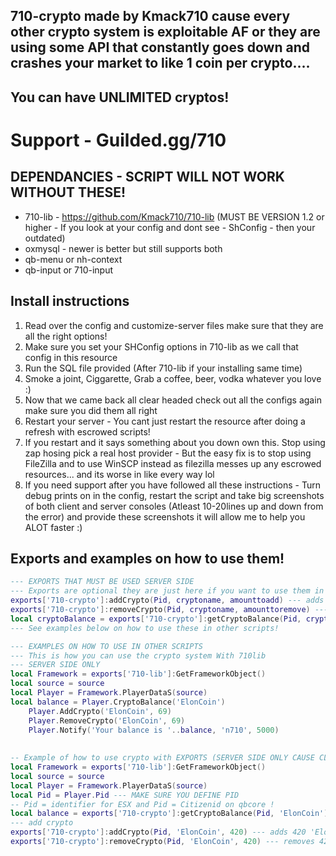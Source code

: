 ## 710-crypto made by Kmack710 cause every other crypto system is exploitable AF or they are using some API that constantly goes down and crashes your market to like 1 coin per crypto.... 
## You can have UNLIMITED cryptos! 

# Support - Guilded.gg/710 

## DEPENDANCIES - SCRIPT WILL NOT WORK WITHOUT THESE! 
- 710-lib - https://github.com/Kmack710/710-lib (MUST BE VERSION 1.2 or higher - If you look at your config and dont see - ShConfig - then your outdated)
- oxmysql - newer is better but still supports both 
- qb-menu or nh-context
- qb-input or 710-input 


## Install instructions 
1. Read over the config and customize-server files make sure that they are all the right options! 
2. Make sure you set your SHConfig options in 710-lib as we call that config in this resource
3. Run the SQL file provided (After 710-lib if your installing same time)
4. Smoke a joint, Ciggarette, Grab a coffee, beer, vodka whatever you love :) 
5. Now that we came back all clear headed check out all the configs again make sure you did them all right
6. Restart your server - You cant just restart the resource after doing a refresh with escrowed scripts!
7. If you restart and it says something about you down own this. Stop using zap hosing pick a real host provider - But the easy fix is to stop using FileZilla and to use WinSCP instead as filezilla messes up any escrowed resources... and its worse in like every way lol 
8. If you need support after you have followed all these instructions - Turn debug prints on in the config, restart the script and take big screenshots of both client and server consoles (Atleast 10-20lines up and down from the error) and provide these screenshots it will allow me to help you ALOT faster :) 


## Exports and examples on how to use them! 
```lua
--- EXPORTS THAT MUST BE USED SERVER SIDE 
--- Exports are optional they are just here if you want to use them in other scripts! 
exports['710-crypto']:addCrypto(Pid, cryptoname, amounttoadd) --- adds crypto to a player 
exports['710-crypto']:removeCrypto(Pid, cryptoname, amounttoremove) --- removes crypto from a player 
local cryptoBalance = exports['710-crypto']:getCryptoBalance(Pid, cryptoname) -- gets the players balance of the crypto
--- See examples below on how to use these in other scripts! 
```
```lua 
--- EXAMPLES ON HOW TO USE IN OTHER SCRIPTS  
--- This is how you can use the crypto system With 710lib 
--- SERVER SIDE ONLY 
local Framework = exports['710-lib']:GetFrameworkObject()
local source = source
local Player = Framework.PlayerDataS(source)
local balance = Player.CryptoBalance('ElonCoin')
    Player.AddCrypto('ElonCoin', 69)
    Player.RemoveCrypto('ElonCoin', 69)
    Player.Notify('Your balance is '..balance, 'n710', 5000)
    
    
-- Example of how to use crypto with EXPORTS (SERVER SIDE ONLY CAUSE CLIENT SIDE MONEY IS EXPOITABLE AND TRASH)
local Framework = exports['710-lib']:GetFrameworkObject()
local source = source 
local Player = Framework.PlayerDataS(source)
local Pid = Player.Pid --- MAKE SURE YOU DEFINE PID 
-- Pid = identifier for ESX and Pid = Citizenid on qbcore ! 
local balance = exports['710-crypto']:getCryptoBalance(Pid, 'ElonCoin') --- returns the balance of crypto put on it 
--- add crypto 
exports['710-crypto']:addCrypto(Pid, 'ElonCoin', 420) --- adds 420 'ElonCoin' 
exports['710-crypto']:removeCrypto(Pid, 'ElonCoin', 420) --- removes 420 'ElonCoin' 
```